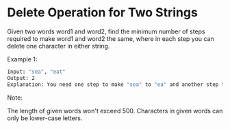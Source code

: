 # Delete Operation for Two Strings

Given two words word1 and word2, find the minimum number of steps required to make word1 and word2 the same, where in each step you can delete one character in either string.

Example 1:

```bash
Input: "sea", "eat"
Output: 2
Explanation: You need one step to make "sea" to "ea" and another step to make "eat" to "ea".
```

Note:

The length of given words won't exceed 500.
Characters in given words can only be lower-case letters.